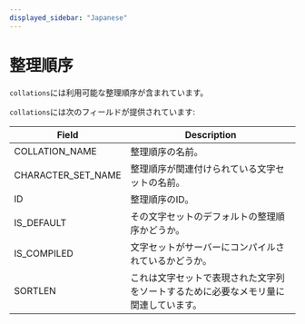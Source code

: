 ```yaml
---
displayed_sidebar: "Japanese"
---
```


# 整理順序

`collations`には利用可能な整理順序が含まれています。

`collations`には次のフィールドが提供されています:

| **Field**          | **Description**                                              |
| ------------------ | ------------------------------------------------------------ |
| COLLATION_NAME     | 整理順序の名前。                                           |
| CHARACTER_SET_NAME | 整理順序が関連付けられている文字セットの名前。            |
| ID                 | 整理順序のID。                                             |
| IS_DEFAULT         | その文字セットのデフォルトの整理順序かどうか。            |
| IS_COMPILED        | 文字セットがサーバーにコンパイルされているかどうか。        |
| SORTLEN            | これは文字セットで表現された文字列をソートするために必要なメモリ量に関連しています。 |